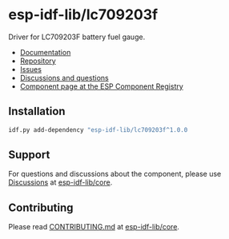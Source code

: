 # esp-idf-lib/lc709203f

Driver for LC709203F battery fuel gauge.

* [Documentation](https://esp-idf-lib.github.io/lc709203f/)
* [Repository](https://github.com/esp-idf-lib/lc709203f)
* [Issues](https://github.com/esp-idf-lib/lc709203f/issues)
* [Discussions and questions](https://github.com/esp-idf-lib/core/discussions)
* [Component page at the ESP Component Registry](https://components.espressif.com/components/esp-idf-lib/lc709203f)

## Installation

```sh
idf.py add-dependency "esp-idf-lib/lc709203f^1.0.0
```

## Support

For questions and discussions about the component, please use
[Discussions](https://github.com/esp-idf-lib/core/discussions)
at [esp-idf-lib/core](https://github.com/esp-idf-lib/core).

## Contributing

Please read [CONTRIBUTING.md](https://github.com/esp-idf-lib/core/blob/main/CONTRIBUTING.md)
at [esp-idf-lib/core](https://github.com/esp-idf-lib/core).
